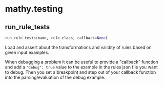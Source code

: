 # mathy.testing

## run_rule_tests
```python
run_rule_tests(name, rule_class, callback=None)
```
Load and assert about the transformations and validity of rules
based on given input examples.

When debugging a problem it can be useful to provide a "callback" function
and add a `"debug": true` value to the example in the rules json file you
want to debug. Then you set a breakpoint and step out of your callback function
into the parsing/evaluation of the debug example.


